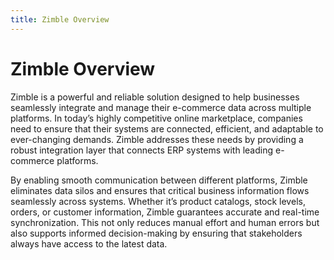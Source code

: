 ```yaml
---
title: Zimble Overview
---
```


# Zimble Overview

Zimble is a powerful and reliable solution designed to help businesses seamlessly integrate and manage their e-commerce data across multiple platforms. In today’s highly competitive online marketplace, companies need to ensure that their systems are connected, efficient, and adaptable to ever-changing demands. Zimble addresses these needs by providing a robust integration layer that connects ERP systems with leading e-commerce platforms. 

By enabling smooth communication between different platforms, Zimble eliminates data silos and ensures that critical business information flows seamlessly across systems. Whether it’s product catalogs, stock levels, orders, or customer information, Zimble guarantees accurate and real-time synchronization. This not only reduces manual effort and human errors but also supports informed decision-making by ensuring that stakeholders always have access to the latest data. 